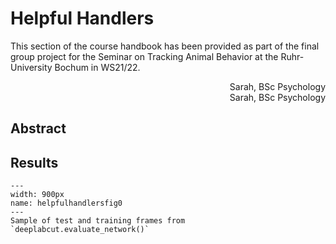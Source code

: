 # Helpful Handlers

This section of the course handbook has been provided as part of the final group project for the Seminar on Tracking Animal Behavior at the Ruhr-University Bochum in WS21/22.
<div style="text-align: right"> Sarah, BSc Psychology</div>
<div style="text-align: right"> Sarah, BSc Psychology</div>

## Abstract

## Results

```{figure} content/helpfulhandlersfig0.svg
---
width: 900px
name: helpfulhandlersfig0
---
Sample of test and training frames from `deeplabcut.evaluate_network()`
```